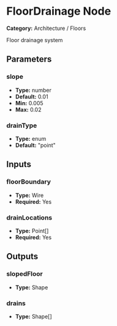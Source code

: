 
# FloorDrainage Node

**Category:** Architecture / Floors

Floor drainage system

## Parameters


### slope
- **Type:** number
- **Default:** 0.01
- **Min:** 0.005
- **Max:** 0.02



### drainType
- **Type:** enum
- **Default:** "point"





## Inputs


### floorBoundary
- **Type:** Wire
- **Required:** Yes



### drainLocations
- **Type:** Point[]
- **Required:** Yes



## Outputs


### slopedFloor
- **Type:** Shape



### drains
- **Type:** Shape[]




